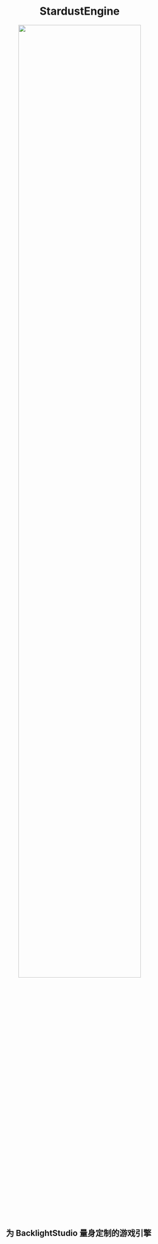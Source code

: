 <h1 align="center">StardustEngine</h1>

<center>
  <a>
    <img src="https://media.githubusercontent.com/media/StardustEngine/StardustResource/main/logos/stardust_logo.svg" width="80%" height="80%">
  </a>
</center>

<h2 align="center"> 为 BacklightStudio 量身定制的游戏引擎 </h2>
